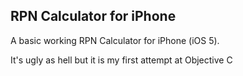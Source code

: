 RPN Calculator for iPhone
------------------------------------------

A basic working RPN Calculator for iPhone (iOS 5).

It's ugly as hell but it is my first attempt at Objective C